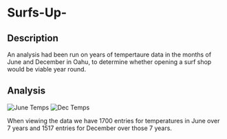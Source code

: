 # Surfs-Up-

## Description
An analysis had been run on years of tempertaure data in the months of June and December in Oahu, to determine whether opening a surf shop would be viable year round.

## Analysis

![June Temps](https://github.com/Cyber-Wolfe/Surfs-Up-/blob/main/Captures/June%20Temps.PNG)
![Dec Temps](https://github.com/Cyber-Wolfe/Surfs-Up-/blob/main/Captures/Dec%20Temps.PNG)

When viewing the data we have 1700 entries for temperatures in June over 7 years and 1517 entries for December over those 7 years.
